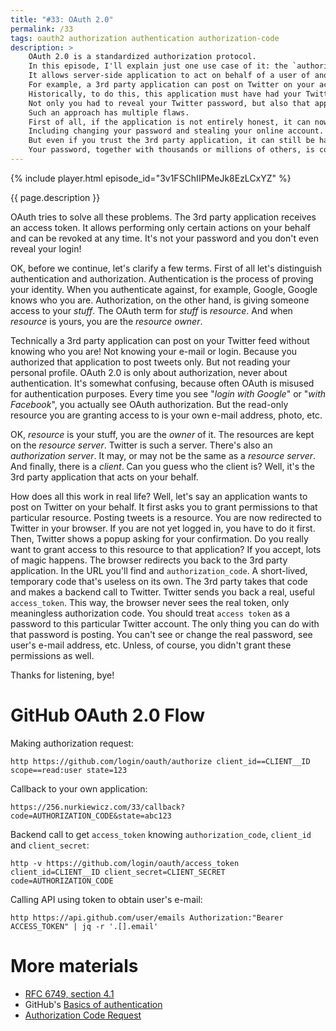 ```yaml
---
title: "#33: OAuth 2.0"
permalink: /33
tags: oauth2 authorization authentication authorization-code
description: >
    OAuth 2.0 is a standardized authorization protocol.
    In this episode, I'll explain just one use case of it: the `authorization code` flow.
    It allows server-side application to act on behalf of a user of another service.
    For example, a 3rd party application can post on Twitter on your account.
    Historically, to do this, this application must have had your Twitter credentials stored.
    Not only you had to reveal your Twitter password, but also that application must store it in plain text.
    Such an approach has multiple flaws.
    First of all, if the application is not entirely honest, it can now do anything on your behalf.
    Including changing your password and stealing your online account.
    But even if you trust the 3rd party application, it can still be hacked.
    Your password, together with thousands or millions of others, is compromised.
---
```


{% include player.html episode_id="3v1FSChIIPMeJk8EzLCxYZ" %}

{{ page.description }}



OAuth tries to solve all these problems.
The 3rd party application receives an access token.
It allows performing only certain actions on your behalf and can be revoked at any time.
It's not your password and you don't even reveal your login!

OK, before we continue, let's clarify a few terms.
First of all let's distinguish authentication and authorization.
Authentication is the process of proving your identity.
When you authenticate against, for example, Google, Google knows who you are.
Authorization, on the other hand, is giving someone access to your _stuff_.
The OAuth term for _stuff_ is _resource_.
And when _resource_ is yours, you are the _resource owner_.

Technically a 3rd party application can post on your Twitter feed without knowing who you are!
Not knowing your e-mail or login.
Because you authorized that application to post tweets only.
But not reading your personal profile.
OAuth 2.0 is only about authorization, never about authentication.
It's somewhat confusing, because often OAuth is misused for authentication purposes.
Every time you see "_login with Google_" or "_with Facebook_", you actually see OAuth authorization.
But the read-only resource you are granting access to is your own e-mail address, photo, etc.

OK, _resource_ is your stuff, you are the _owner_ of it.
The resources are kept on the _resource server_.
Twitter is such a server.
There's also an _authorization server_.
It may, or may not be the same as a _resource server_.
And finally, there is a _client_.
Can you guess who the client is?
Well, it's the 3rd party application that acts on your behalf.

How does all this work in real life?
Well, let's say an application wants to post on Twitter on your behalf.
It first asks you to grant permissions to that particular resource.
Posting tweets is a resource.
You are now redirected to Twitter in your browser.
If you are not yet logged in, you have to do it first.
Then, Twitter shows a popup asking for your confirmation.
Do you really want to grant access to this resource to that application?
If you accept, lots of magic happens.
The browser redirects you back to the 3rd party application.
In the URL you'll find and `authorization_code`.
A short-lived, temporary code that's useless on its own.
The 3rd party takes that code and makes a backend call to Twitter.
Twitter sends you back a real, useful `access_token`.
This way, the browser never sees the real token, only meaningless authorization code.
You should treat `access token` as a password to this particular Twitter account.
The only thing you can do with that password is posting.
You can't see or change the real password, see user's e-mail address, etc.
Unless, of course, you didn't grant these permissions as well.

Thanks for listening, bye!

# GitHub OAuth 2.0 Flow

Making authorization request:

    http https://github.com/login/oauth/authorize client_id==CLIENT__ID scope==read:user state=123

Callback to your own application:

    https://256.nurkiewicz.com/33/callback?code=AUTHORIZATION_CODE&state=abc123

Backend call to get `access_token` knowing `authorization_code`, `client_id` and `client_secret`:

    http -v https://github.com/login/oauth/access_token client_id=CLIENT__ID client_secret=CLIENT_SECRET code=AUTHORIZATION_CODE

Calling API using token to obtain user's e-mail:

    http https://api.github.com/user/emails Authorization:"Bearer ACCESS_TOKEN" | jq -r '.[].email'



# More materials

* [RFC 6749, section 4.1](https://tools.ietf.org/html/rfc6749#section-4.1)
* GitHub's [Basics of authentication](https://docs.github.com/en/rest/guides/basics-of-authentication)
* [Authorization Code Request](https://www.oauth.com/oauth2-servers/access-tokens/authorization-code-request/)



